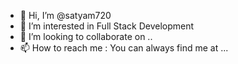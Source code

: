 - 👋 Hi, I’m @satyam720
- 👀 I’m interested in Full Stack Development
- 💞️ I’m looking to collaborate on ..
- 📫 How to reach me : You can always find me at ...

<!---
satyam720/satyam720 is a ✨ special ✨ repository because its `README.md` (this file) appears on your GitHub profile.
You can click the Preview link to take a look at your changes.
--->
